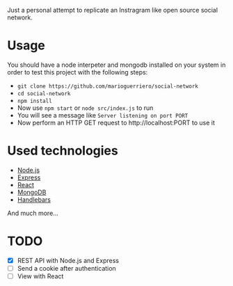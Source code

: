 Just a personal attempt to replicate an Instragram like open source social network.

# Usage
You should have a node interpeter and mongodb installed on your system in order to test this project with the following steps:
* `git clone https://github.com/marioguerriero/social-network`
* `cd social-network`
* `npm install`
* Now use `npm start` or `node src/index.js` to run
* You will see a message like `Server listening on port PORT`
* Now perform an HTTP GET request to http://localhost:PORT to use it

# Used technologies
* [Node.js](https://nodejs.org/)
* [Express](expressjs.com/)
* [React](https://facebook.github.io/react/)
* [MongoDB](https://www.mongodb.org/)
* [Handlebars](http://handlebarsjs.com/)

And much more...

# TODO
* [x] REST API with Node.js and Express
* [ ] Send a cookie after authentication
* [ ] View with React
